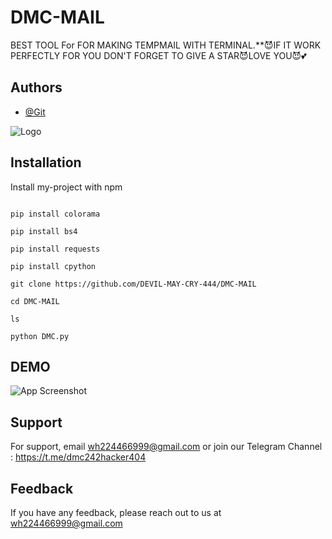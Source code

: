 
# DMC-MAIL
BEST TOOL For FOR MAKING TEMPMAIL WITH TERMINAL.**😈IF IT WORK PERFECTLY FOR YOU DON'T FORGET TO GIVE A STAR😈LOVE YOU😈💕

## Authors

- [@Git](https://www.github.com/DEVIL-MAY-CRY-444)


![Logo](https://firebasestorage.googleapis.com/v0/b/testing-766a5.appspot.com/o/storage%2Fdata%2FScreenshot_2023-05-12-15-34-12.png?alt=media&token=cde0d23e-9edd-4f4d-a220-90c10137db4a)


## Installation

Install my-project with npm

```pkg install python

pip install colorama

pip install bs4

pip install requests 

pip install cpython

git clone https://github.com/DEVIL-MAY-CRY-444/DMC-MAIL

cd DMC-MAIL

ls

python DMC.py
```
    
## DEMO

![App Screenshot](https://firebasestorage.googleapis.com/v0/b/testing-766a5.appspot.com/o/storage%2Fdata%2FScreenshot_2023-05-29-00-25-07.png?alt=media&token=01180841-4a79-4d7f-9c6a-ec18ac55cc1d)


## Support

For support, email wh224466999@gmail.com or join our Telegram Channel : https://t.me/dmc242hacker404


## Feedback

If you have any feedback, please reach out to us at wh224466999@gmail.com
